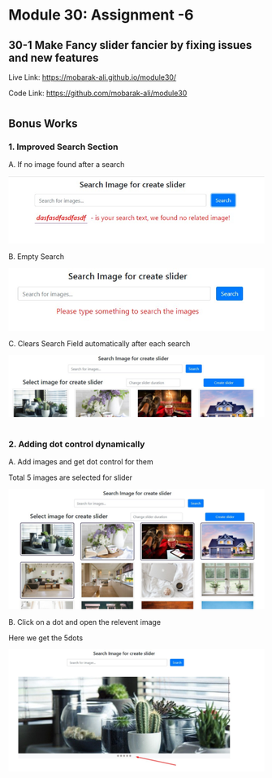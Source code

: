 # Module 30: Assignment -6

## 30-1 Make Fancy slider fancier by fixing issues and new features

Live Link: https://mobarak-ali.github.io/module30/ 

Code Link: https://github.com/mobarak-ali/module30


#

## Bonus Works

### 1. Improved Search Section

A. If no image found after a search

![Empty Search](/images/search03.jpg)

B. Empty Search

![Empty Search](/images/search01.jpg)

C. Clears Search Field automatically after each search

![Empty Search](/images/search02.jpg)


#
### 2. Adding dot control dynamically

A. Add images and get dot control for them

Total 5 images are selected for slider

![Empty Search](/images/dots01.jpg)

B. Click on a dot and open the relevent image

Here we get the 5dots

![Empty Search](/images/dots02.jpg)


